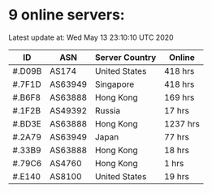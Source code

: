 # 9 online servers:

Latest update at: Wed May 13 23:10:10 UTC 2020

| ID | ASN | Server Country | Online |
| -- | --- | -------------- | ------ |
| #.D09B | AS174 | United States | 418 hrs |
| #.7F1D | AS63949 | Singapore | 418 hrs |
| #.B6F8 | AS63888 | Hong Kong | 169 hrs |
| #.1F2B | AS49392 | Russia | 17 hrs |
| #.BD3E | AS63888 | Hong Kong | 1237 hrs |
| #.2A79 | AS63949 | Japan | 77 hrs |
| #.33B9 | AS63888 | Hong Kong | 18 hrs |
| #.79C6 | AS4760 | Hong Kong | 1 hrs |
| #.E140 | AS8100 | United States | 19 hrs |

